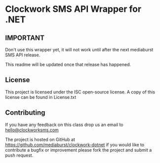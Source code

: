 Clockwork SMS API Wrapper for .NET
==================================

IMPORTANT
---------

Don't use this wrapper yet, it will not work until after the next mediaburst SMS API release.

This readme will be updated once that release has happened.

License
-------
This project is licensed under the ISC open-source license. 
A copy of this license can be found in License.txt

Contributing
------------
If you have any feedback on this class drop us an email to hello@clockworksms.com

The project is hosted on GitHub at https://github.com/mediaburst/clockwork-dotnet
if you would like to contribute a bugfix or improvement please fork the project 
and submit a push request.
